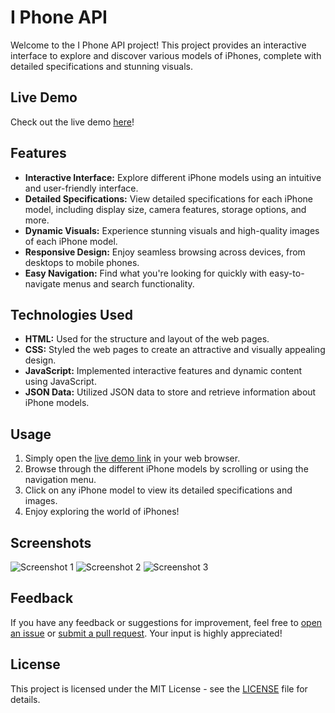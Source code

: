 # I Phone API

Welcome to the I Phone API project! This project provides an interactive interface to explore and discover various models of iPhones, complete with detailed specifications and stunning visuals.

## Live Demo

Check out the live demo [here](https://coder-mujahid.github.io/I_Phone_Api/)!

## Features

- **Interactive Interface:** Explore different iPhone models using an intuitive and user-friendly interface.
- **Detailed Specifications:** View detailed specifications for each iPhone model, including display size, camera features, storage options, and more.
- **Dynamic Visuals:** Experience stunning visuals and high-quality images of each iPhone model.
- **Responsive Design:** Enjoy seamless browsing across devices, from desktops to mobile phones.
- **Easy Navigation:** Find what you're looking for quickly with easy-to-navigate menus and search functionality.

## Technologies Used

- **HTML:** Used for the structure and layout of the web pages.
- **CSS:** Styled the web pages to create an attractive and visually appealing design.
- **JavaScript:** Implemented interactive features and dynamic content using JavaScript.
- **JSON Data:** Utilized JSON data to store and retrieve information about iPhone models.

## Usage

1. Simply open the [live demo link](https://coder-mujahid.github.io/I_Phone_Api/) in your web browser.
2. Browse through the different iPhone models by scrolling or using the navigation menu.
3. Click on any iPhone model to view its detailed specifications and images.
4. Enjoy exploring the world of iPhones!

## Screenshots

![Screenshot 1](screenshots/screenshot1.png)
![Screenshot 2](screenshots/screenshot2.png)
![Screenshot 3](screenshots/screenshot3.png)

## Feedback

If you have any feedback or suggestions for improvement, feel free to [open an issue](https://github.com/Coder-Mujahid/I_Phone_Api/issues) or [submit a pull request](https://github.com/Coder-Mujahid/I_Phone_Api/pulls). Your input is highly appreciated!

## License

This project is licensed under the MIT License - see the [LICENSE](LICENSE) file for details.
